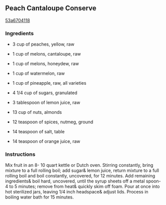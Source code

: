 ## Peach Cantaloupe Conserve

[53a6704118](http://www.food.com/recipe/peach-cantaloupe-conserve-96655)

### Ingredients

 - 3 cup of peaches, yellow, raw

 - 1 cup of melons, cantaloupe, raw

 - 1 cup of melons, honeydew, raw

 - 1 cup of watermelon, raw

 - 1 cup of pineapple, raw, all varieties

 - 4 1/4 cup of sugars, granulated

 - 3 tablespoon of lemon juice, raw

 - 13 cup of nuts, almonds

 - 12 teaspoon of spices, nutmeg, ground

 - 14 teaspoon of salt, table

 - 14 teaspoon of orange juice, raw

### Instructions

Mix fruit in an 8- 10 quart kettle or Dutch oven. Stirring constantly, bring mixture to a full rolling boil; add sugar& lemon juice, return mixture to a full rolling boil and boil constantly, uncovered, for 12 minutes. Add remaining ingredients& boil hard, uncovered, until the syrup sheets off a metal spoon- 4 to 5 minutes; remove from heat& quickly skim off foam. Pour at once into hot sterilized jars, leaving 1/4 inch headspace& adjust lids. Process in boiling water bath for 15 minutes.